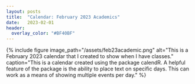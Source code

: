 ```yaml
---
layout: posts
title:  "Calendar: February 2023 Academics"
date:   2023-02-01
header:
  overlay_color: "#BF40BF"
---
```


{% include figure image_path="/assets/feb23academic.png" alt="This is a February 2023 calendar that I created to show when I have classes." caption="This is a calendar created using the package calendR. A helpful feature of the package is the ability to place text on specific days. This can work as a means of showing multiple events per day." %}